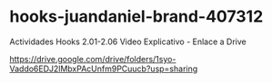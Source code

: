 # hooks-juandaniel-brand-407312
Actividades Hooks 2.01-2.06
Video Explicativo - Enlace a Drive

https://drive.google.com/drive/folders/1syo-Vaddo6EDJ2lMbxPAcUnfm9PCuucb?usp=sharing
